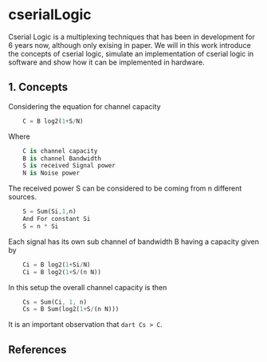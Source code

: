# cserialLogic
Cserial Logic is a multiplexing techniques that has been in development for 6 years now, although only exising in paper. We will in this work introduce the concepts of cserial logic, simulate an implementation of cserial logic in software and show how it can be implemented in hardware.


## 1. Concepts
Considering the equation for channel capacity
```dart
	C = B log2(1+S/N)
```
Where
```dart
	C is channel capacity
	B is channel Bandwidth
	S is received Signal power
	N is Noise power
```

The received power S can be considered to be coming from n different sources.
```dart
	S = Sum(Si,1,n)
	And For constant Si
	S = n * Si
```
Each signal has its own sub channel of bandwidth B having a capacity given by
```dart
	Ci = B log2(1+Si/N)
	Ci = B log2(1+S/(n N))
```
In this setup the overall channel capacity is then
```dart
	Cs = Sum(Ci, 1, n)
	Cs = B Sum(log2(1+S/(n N)))
```	
It is an important observation that ```dart Cs > C```. 
## References